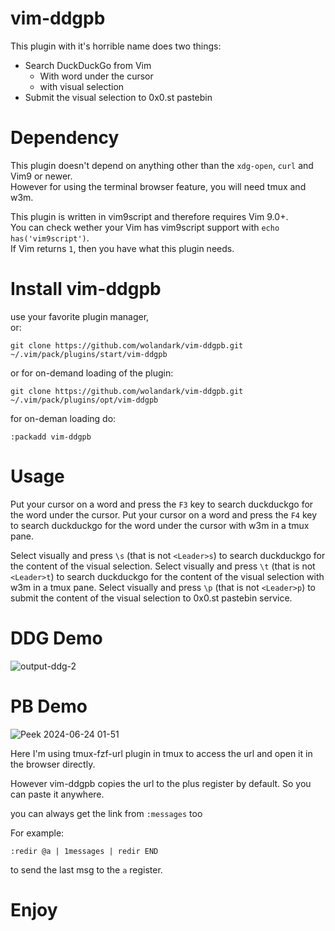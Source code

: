# vim-ddgpb
This plugin with it's horrible name does two things:
- Search DuckDuckGo from Vim
  - With word under the cursor
  - with visual selection
- Submit the visual selection to 0x0.st pastebin 

# Dependency
This plugin doesn't depend on anything other than the `xdg-open`, `curl` and Vim9 or newer. <br>
However for using the terminal browser feature, you will need tmux and w3m.

This plugin is written in vim9script and therefore requires Vim 9.0+. <br> You can check wether your Vim has vim9script support with  `echo has('vim9script')`. <br>
If Vim returns `1`, then you have what this plugin needs.

# Install vim-ddgpb
use your favorite plugin manager, <br> or:
```
git clone https://github.com/wolandark/vim-ddgpb.git ~/.vim/pack/plugins/start/vim-ddgpb
```

or for on-demand loading of the plugin:

```
git clone https://github.com/wolandark/vim-ddgpb.git ~/.vim/pack/plugins/opt/vim-ddgpb
```
for on-deman loading do:

`:packadd vim-ddgpb` 

# Usage
Put your cursor on a word and press the `F3` key to search duckduckgo for the word under the cursor. 
Put your cursor on a word and press the `F4` key to search duckduckgo for the word under the cursor with w3m in a tmux pane. 

Select visually and press `\s` (that is not `<Leader>s`) to search duckduckgo for the content of the visual selection.
Select visually and press `\t` (that is not `<Leader>t`) to search duckduckgo for the content of the visual selection with w3m in a tmux pane.
Select visually and press `\p` (that is not `<Leader>p`) to submit the content of the visual selection to 0x0.st pastebin service.

# DDG Demo
![output-ddg-2](https://github.com/wolandark/vim-ddg/assets/107309764/03e05a9b-4475-4c18-b9b0-d9cb48ecf354)

# PB Demo
![Peek 2024-06-24 01-51](https://github.com/wolandark/vim-ddgpb/assets/107309764/45c579ea-ac12-4c65-b6cf-dc09c59b70c9)

Here I'm using tmux-fzf-url plugin in tmux to access the url and open it in the browser directly. <br>

However vim-ddgpb copies the url to the plus register by default. So you can paste it anywhere.

you can always get the link from `:messages` too <br>

For example:  <br>

`:redir @a | 1messages | redir END`

to send the last msg to the `a` register.

# Enjoy
